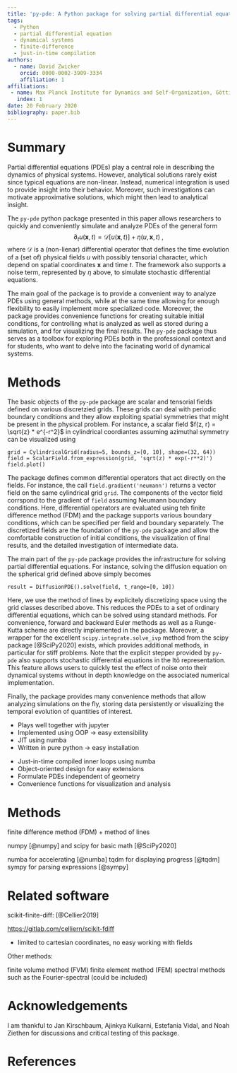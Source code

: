 ```yaml
---
title: 'py-pde: A Python package for solving partial differential equations'
tags:
  - Python
  - partial differential equation
  - dynamical systems
  - finite-difference
  - just-in-time compilation
authors:
  - name: David Zwicker
    orcid: 0000-0002-3909-3334
    affiliation: 1
affiliations:
 - name: Max Planck Institute for Dynamics and Self-Organization, Göttingen, Germany
   index: 1
date: 20 February 2020
bibliography: paper.bib
---
```


# Summary

Partial differential equations (PDEs) play a central role in describing the
dynamics of physical systems.
However, analytical solutions rarely exist since typical equations are
non-linear.
Instead, numerical integration is used to provide insight into their behavior.
Moreover, such investigations can motivate approximative solutions, which might
then lead to analytical insight.

The `py-pde` python package presented in this paper allows researchers to
quickly and conveniently simulate and analyze PDEs of the general form
$$
	\partial_t u(\boldsymbol x, t) = \mathcal D[u(\boldsymbol x, t)] 
		+ \eta(u, \boldsymbol x, t) \;,
$$
where $\mathcal D$ is a (non-lienar) differential operator that defines
the time evolution of a (set of) physical fields $u$ with possibly
tensorial character, which depend on spatial coordinates $\boldsymbol x$
and time $t$.
The framework also supports a noise term, represented by $\eta$ above, to
simulate stochastic differential equations.

The main goal of the package is to provide a convenient way to analyze
PDEs using general methods, while at the same time allowing for enough
flexibility to easily implement more specialized code.
Moreover, the package provides convenience functions for creating suitable 
initial conditions, for controlling what is analyzed as well as stored during a
simulation, and for visualizing the final results.
The `py-pde` package thus serves as a toolbox for exploring PDEs both in the
professional context and for students, who want to delve into the facinating
world of dynamical systems.


# Methods

The basic objects of the `py-pde` package are scalar and tensorial fields
defined on various discretzied grids.
These grids can deal with periodic boundary conditions and they allow exploiting
spatial symmetries that might be present in the physical problem. 
For instance, a scalar field $f(z, r) = \sqrt{z} * e^{-r^2}$ in cylindrical
coordiantes assuming azimuthal symmetry can be visualized using
```
grid = CylindricalGrid(radius=5, bounds_z=[0, 10], shape=(32, 64))
field = ScalarField.from_expression(grid, 'sqrt(z) * exp(-r**2)')
field.plot()
```
The package defines common differential operators that act directly on the
fields.
For instance, the call `field.gradient('neumann')` returns a vector field on the
same cylindrical grid `grid`.
The components of the vector field corrspond to the gradient of `field` assuming
Neumann boundary conditions.
Here, differential operators are evaluated using teh finite difference method
(FDM) and the package supports various boundary conditions, which can be
specified per field and boundary separately.
The discretized fields are the foundation of the `py-pde` package and allow 
the comfortable construction of initial conditions, the visualization of final
results, and the detailed investigation of intermediate data.

The main part of the `py-pde` package provides the infrastructure for solving
partial differential equations.
For instance, solving the diffusion equation on the spherical grid defined
above simply becomes
```
result = DiffusionPDE().solve(field, t_range=[0, 10])
```
Here, we use the method of lines by explicitely discretizing space using the
grid classes described above.
This reduces the PDEs to a set of ordinary differential equations, which can
be solved using standard methods.
For convenience, forward and backward Euler methods as well as a Runge-Kutta
scheme are directly implemented in the package.
Moreover, a wrapper for the excellent `scipy.integrate.solve_ivp` method from
the scipy package [@SciPy2020] exists, which provides additional methods, in
particular for stiff problems.
Note that the explicit stepper provided by `py-pde` also supports stochastic
differential equations in the Itô representation.
This feature allows users to quickly test the effect of noise onto their
dynamical systems without in depth knowledge on the associated numerical
implementation.

Finally, the package provides many convenience methods that allow analyzing
simulations on the fly, storing data persistently or visualizing the temporal
evolution of quantities of interest.



* Plays well together with jupyter
* Implemented using OOP -> easy extensibility
* JIT using numba
* Written in pure python -> easy installation


<!-- Detailed use cases -->
* Just-in-time compiled inner loops using numba
* Object-oriented design for easy extensions
* Formulate PDEs independent of geometry
* Convenience functions for visualization and analysis


# Methods


 finite difference method (FDM) + method of lines

numpy [@numpy] and scipy for basic math [@SciPy2020]

numba for accelerating [@numba]
tqdm for displaying progress [@tqdm]
sympy for parsing expressions [@sympy]


# Related software


scikit-finite-diff: [@Cellier2019]

https://gitlab.com/celliern/scikit-fdiff
- limited to cartesian coordinates, no easy working with fields

Other methods:

finite volume method (FVM)
finite element method (FEM)
spectral methods such as the Fourier-spectral (could be included)


# Acknowledgements

I am thankful to Jan Kirschbaum, Ajinkya Kulkarni, Estefania Vidal, and Noah
Ziethen for discussions and critical testing of this package. 

# References